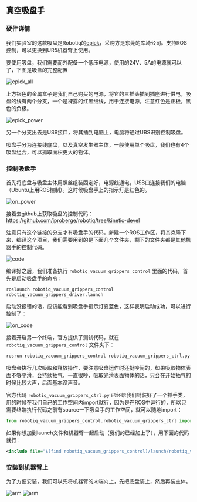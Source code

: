 ## 真空吸盘手

### 硬件详情

我们实验室的这款吸盘是Robotiq的[epick](https://robotiq.com/products/vacuum-grippers)，采购方是东莞的库埼公司。支持ROS控制，可以更换到UR5机器臂上使用。

要使用吸盘，我们需要而外配备一个低压电源，使用的24V、5A的电源就可以了，下图是吸盘的完整配置

![epick_all](./doc/epich_all.png)

上方银色的金属盒子是我们自己购买的电源，将它的三插头插到插座进行供电，吸盘的线有两个分支，一个是裸露的红黑细线，用于连接电源，注意红色是正极，黑色的负极。

![epick_power](./doc/epich_power.png)

另一个分支出去是USB接口，将其插到电脑上，电脑将通过UBS识别控制吸盘。

吸盘手分为连接线底盘，以及真空发生器主体，一般使用单个吸盘，我们也有4个吸盘组合，可以抓取面积更大的物体。

### 控制吸盘手

首先将底盘与吸盘主体用螺丝组装固定好，电源线通电，USB口连接我们的电脑（Ubuntu上用ROS控制）。这时候吸盘手上的指示灯是红色的。

![on_power](./doc/on_power.png)

接着去github上获取吸盘的控制代码：https://github.com/jproberge/robotiq/tree/kinetic-devel

注意只有这个链接的分支才有吸盘手的代码，新建一个ROS工作区，将其克隆下来，编译这个项目，我们需要用到的是下面几个文件夹，剩下的文件夹都是其他机器手的控制代码。

![code](./doc/code.png)

编译好之后，我们准备执行 `robotiq_vacuum_grippers_control` 里面的代码，首先是启动吸盘手的命令：

    roslaunch robotiq_vacuum_grippers_control robotiq_vacuum_grippers_driver.launch

启动没报错的话，应该能看到吸盘手指示灯变蓝色，这样表明启动成功，可以进行控制了：

![on_code](./doc/on_code.png)

接着开启另一个终端，官方提供了测试代码，就在 `robotiq_vacuum_grippers_control` 文件夹下：

```sh
rosrun robotiq_vacuum_grippers_control robotiq_vacuum_grippers_ctrl.py
```

吸盘会执行几次吸取和释放操作，要注意吸盘运作时还挺吵闹的，如果吸取物体表面不够平滑，会持续抽气，一直很吵，吸取光滑表面物体的话，只会在开始抽气的时候比较大声，后面基本没声音。

官方代码 `robotiq_vacuum_grippers_ctrl.py` 已经帮我们封装好了一个抓手类，用的时候在我们自己的工作空间内import就行，因为是在ROS中运行的，所以只需要终端执行代码之前有source一下吸盘手的工作空间，就可以随地import：

```python
from robotiq_vacuum_grippers_control.robotiq_vacuum_grippers_ctrl import RobotiqVGripper
```

如果你想加到launch文件和机器臂一起启动（我们的已经加上了），用下面的代码就行：

```xml
<include file="$(find robotiq_vacuum_grippers_control)/launch/robotiq_vacuum_grippers_driver.launch"/>
```


### 安装到机器臂上

为了方便安装，我们可以先将机器臂的末端向上，先把底盘装上，然后再装主体。

![arm](./doc/arm_1.png)
![arm](./doc/arm_2.png)
